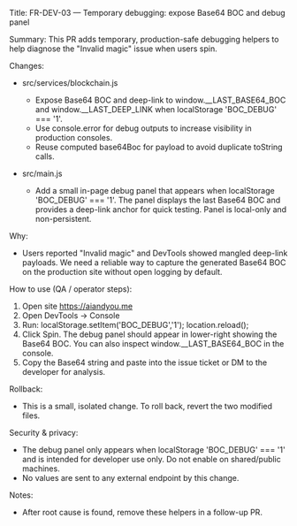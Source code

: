 Title: FR-DEV-03 — Temporary debugging: expose Base64 BOC and debug panel

Summary:
This PR adds temporary, production-safe debugging helpers to help diagnose the "Invalid magic" issue when users spin.

Changes:
- src/services/blockchain.js
  - Expose Base64 BOC and deep-link to window.__LAST_BASE64_BOC and window.__LAST_DEEP_LINK when localStorage 'BOC_DEBUG' === '1'.
  - Use console.error for debug outputs to increase visibility in production consoles.
  - Reuse computed base64Boc for payload to avoid duplicate toString calls.

- src/main.js
  - Add a small in-page debug panel that appears when localStorage 'BOC_DEBUG' === '1'. The panel displays the last Base64 BOC and provides a deep-link anchor for quick testing. Panel is local-only and non-persistent.

Why:
- Users reported "Invalid magic" and DevTools showed mangled deep-link payloads. We need a reliable way to capture the generated Base64 BOC on the production site without open logging by default.

How to use (QA / operator steps):
1. Open site https://aiandyou.me
2. Open DevTools -> Console
3. Run: localStorage.setItem('BOC_DEBUG','1'); location.reload();
4. Click Spin. The debug panel should appear in lower-right showing the Base64 BOC. You can also inspect window.__LAST_BASE64_BOC in the console.
5. Copy the Base64 string and paste into the issue ticket or DM to the developer for analysis.

Rollback:
- This is a small, isolated change. To roll back, revert the two modified files.

Security & privacy:
- The debug panel only appears when localStorage 'BOC_DEBUG' === '1' and is intended for developer use only. Do not enable on shared/public machines.
- No values are sent to any external endpoint by this change.

Notes:
- After root cause is found, remove these helpers in a follow-up PR.
